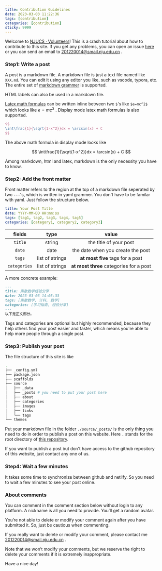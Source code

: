 ```yaml
---
title: Contribution Guidelines
date: 2023-03-03 11:22:36
tags: [contribution]
categories: [contribution]
sticky: 9999
---
```


Welcome to [NJUCS · Volunteers](https://github.com/NJU-CS)! This is a crash tutorial about how to contribute to this site. If you get any problems, you can open an issue [here](https://github.com/NJU-CS/njucs/issues) or you can send an email to 201220014@smail.nju.edu.cn .

<!-- more -->

### Step1: Write a post

A post is a markdown file. A markdown file is just a text file named like `XXX.md`. You can edit it using any editor you like, such as vscode, typora, etc. The entire set of [markdown grammer](https://docs.github.com/en/get-started/writing-on-github/getting-started-with-writing-and-formatting-on-github/basic-writing-and-formatting-syntax) is supported. 

HTML labels can also be used in a markdown file. 

[Latex math formulas](https://en.wikibooks.org/wiki/LaTeX/Mathematics) can be written inline between two `$`'s like `$e=mc^2$` which looks like $e=mc^2$ . Display mode latex math formulas is also supported.

```latex
$$
\int\frac{1}{\sqrt{1-x^2}}dx = \arcsin(x) + C
$$
```

The above math formula in display mode looks like

$$
\int\frac{1}{\sqrt{1-x^2}}dx = \arcsin(x) + C
$$

Among markdown, html and latex, markdown is the only necessity you have to know.

### Step2: Add the front matter

Front matter refers to the region at the top of a markdown file seperated by two `---`'s, which is written in yaml grammer. You don't have to be familar with yaml. Just follow the structure below.

```yaml
title: Your Post Title
date: YYYY-MM-DD HH:mm:ss
tags: [tag1, tag2, tag3, tag4, tag5]
categories: [category1, category2, category3]
```

|fields|type|value|
|:-:|:-:|:-:|
| `title` | string | the title of your post |
| `date` | date | the date when you create the post |
| `tags` | list of strings | **at most five** tags for a post |
| `categories` | list of strings | **at most three** categories for a post | 

A more concrete example:

```markdown
---
title: 离散数学经验分享
date: 2023-03-03 14:05:33
tags: [离散数学, 计科, 数学]
categories: [学习指南, 经验分享]
---
以下是正文部分。
```

Tags and categories are optional but highly recommended, because they help others find your post easier and faster, which means you're able to help more people through a single post.

### Step3: Publish your post

The file structure of this site is like

```bash
.
├── _config.yml
├── package.json
├── scaffolds
├── source
│   ├── _data
│   ├── _posts # you need to put your post here
│   ├── about
│   ├── categories
│   ├── images
│   ├── links
│   └── tags
└── themes
```

Put your markdown file in the folder `./source/_posts/` is the only thing you need to do in order to publish a post on this website. Here `.` stands for the root directory of [this repository](https://github.com/NJU-CS/njucs).

If you want to publish a post but don't have access to the github repository of this website, just contact any one of us.

### Step4: Wait a few minutes

It takes some time to synchronize between github and netlify. So you need to wait a few minutes to see your post online.

### About comments

You can comment in the comment section below without login to any platform. A nickname is all you need to provide. You’ll get a random avatar.

You’re not able to delete or modify your comment again after you have submitted it. So, just be cautious when commenting.

If you really want to delete or modify your comment, please contact me 201220014@smail.nju.edu.cn .

Note that we won’t modify your comments, but we reserve the right to delete your comments if it is extremely inappropriate.

Have a nice day!
